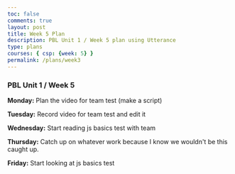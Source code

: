 ```yaml
---
toc: false
comments: true
layout: post
title: Week 5 Plan
description: PBL Unit 1 / Week 5 plan using Utterance
type: plans
courses: { csp: {week: 5} }
permalink: /plans/week3
---
```


### PBL Unit 1 / Week 5
**Monday:**
Plan the video for team test (make a script)

**Tuesday:**
Record video for team test and edit it

**Wednesday:**
Start reading js basics test with team

**Thursday:**
Catch up on whatever work because I know we wouldn't be this caught up. 

**Friday:**
Start looking at js basics test

